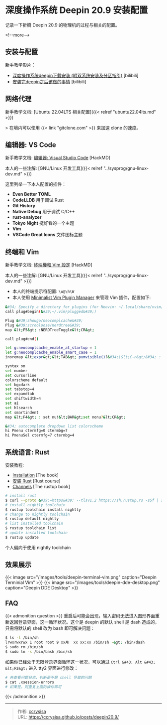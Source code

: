 # 深度操作系统 Deepin 20.9 安装配置


记录一下折腾 Deepin 20.9 的物理机的过程与相关的配置。

&lt;!--more--&gt;

## 安装与配置

新手教学影片：

- [深度操作系统deepin下载安装 (附双系统安装及分区指引)](https://www.bilibili.com/video/BV1ZQ4y1C7n3/?vd_source=99b5a7ef7355e5c62fe79d489b7711ca) [bilibili]
- [安装完deepin之后该做的事情](https://www.bilibili.com/video/BV1pE411E7dL/?vd_source=99b5a7ef7355e5c62fe79d489b7711ca) [bilibili]

## 网络代理

新手教学文档:
[Ubuntu 22.04LTS 相关配置]({{&lt; relref &#34;ubuntu22.04lts.md&#34; &gt;}})

&gt; 在境内可以使用 {{&lt; link &#34;gitclone.com&#34; &gt;}} 来加速 clone 的速度。

## 编辑器: VS Code

新手教学文档: 
[编辑器: Visual Studio Code](https://hackmd.io/@sysprog/gnu-linux-dev/https%3A%2F%2Fhackmd.io%2Fs%2FrJPKpohsx) 
[HackMD]

本人的一些注解:
[GNU/Linux 开发工具]({{&lt; relref &#34;../sysprog/gnu-linux-dev.md&#34; &gt;}})

这里列举一下本人配置的插件：

- **Even Better TOML**
- **CodeLLDB** 用于调试 Rust
- **Git History**
- **Native Debug** 用于调试 C/C&#43;&#43;
- **rust-analyzer**
- **Tokyo Night** 挺好看的一个主题
- **Vim**
- **VSCode Great Icons** 文件图标主题

## 终端和 Vim

新手教学文档: 
[終端機和 Vim 設定](https://hackmd.io/@sysprog/gnu-linux-dev/https%3A%2F%2Fhackmd.io%2Fs%2FHJv9naEwl) 
[HackMD]

本人的一些注解: 
[GNU/Linux 开发工具]({{&lt; relref &#34;../sysprog/gnu-linux-dev.md&#34; &gt;}})

- 本人的终端提示符配置: `\u@\h\W`
- 本人使用 [Minimalist Vim Plugin Manager](https://github.com/junegunn/vim-plug) 来管理 Vim 插件，配置如下:

```bash {title=&#34;~/.vimrc&#34;}
&#34; Specify a directory for plugins (for Neovim: ~/.local/share/nvim/plugged)                          
call plug#begin(&#39;~/.vim/plugged&#39;)

Plug &#39;Shougo/neocomplcache&#39;
Plug &#39;scrooloose/nerdtree&#39;
map &lt;F5&gt; :NERDTreeToggle&lt;CR&gt;

call plug#end()

let g:neocomplcache_enable_at_startup = 1 
let g:neocomplcache_enable_smart_case = 1 
inoremap &lt;expr&gt;&lt;TAB&gt; pumvisible()?&#34;\&lt;C-n&gt;&#34; : &#34;\&lt;TAB&gt;&#34;

syntax on
set number
set cursorline
colorscheme default
set bg=dark
set tabstop=4
set expandtab
set shiftwidth=4
set ai
set hlsearch
set smartindent
map &lt;F4&gt; : set nu!&lt;BAR&gt;set nonu?&lt;CR&gt;

&#34; autocomplete dropdown list colorscheme
hi Pmenu ctermfg=0 ctermbg=7 
hi PmenuSel ctermfg=7 ctermbg=4
```

## 系统语言: Rust

安装教程:

- [Installation](https://doc.rust-lang.org/book/ch01-01-installation.html) [The book]
- [安装 Rust](https://course.rs/first-try/installation.html) [Rust course]
- [Channels](https://rust-lang.github.io/rustup/concepts/channels.html) [The rustup book]

```bash
# install rust
$ curl --proto &#39;=https&#39; --tlsv1.2 https://sh.rustup.rs -sSf | sh
# install nightly toolchain
$ rustup toolchain install nightly
# change to nightly toolchain
$ rustup default nightly
# list installed toolchain
$ rustup toolchain list
# update installed toolchain
$ rustup update
```

个人偏向于使用 nightly toolchain

## 效果展示

{{&lt; image src=&#34;/images/tools/deepin-terminal-vim.png&#34; caption=&#34;Deepin Terminial Vim&#34; &gt;}}
{{&lt; image src=&#34;/images/tools/deepin-dde-desktop.png&#34; caption=&#34;Deepin DDE Desktop&#34; &gt;}}

## FAQ

{{&lt; admonition question &gt;}}
重启后可能会出现，输入密码无法进入图形界面重新返回登录界面，这一循环状况。这个是 deepin 的默认 shell 是 dash 造成的，只需将默认的 shell 改为 bash 即可解决问题：

```bash
$ ls -l /bin/sh
lrwxrwxrwx 1 root root 9 xx月  xx xx:xx /bin/sh -&gt; /bin/dash
$ sudo rm /bin/sh
$ sudo ln -s /bin/bash /bin/sh
```

如果你已经处于无限登录界面循环这一状况，可以通过 `Ctrl &#43; Alt &#43; &lt;F2&gt;` 进入 tty2 界面进行修改：

```bash
# 先查看问题日志，判断是不是 shell 导致的问题
$ cat .xsession-errors
# 如果是，则重复上面的操作即可
```

{{&lt; /admonition &gt;}}


---

> 作者: [ccrysisa](https://github.com/ccrysisa)  
> URL: https://ccrysisa.github.io/posts/deepin20.9/  


